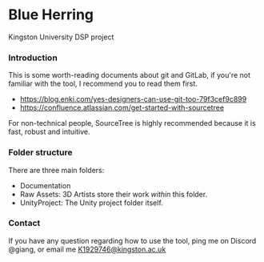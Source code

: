 # Blue Herring
Kingston University DSP project

### Introduction
This is some worth-reading documents about git and GitLab, if you're not familiar with the tool, I recommend you to read them first.
- https://blog.enki.com/yes-designers-can-use-git-too-79f3cef9c899
- https://confluence.atlassian.com/get-started-with-sourcetree

For non-technical people, SourceTree is highly recommended because it is fast, robust and intuitive.

### Folder structure
There are three main folders:
- Documentation
- Raw Assets: 3D Artists store their work _within_ this folder.
- UnityProject: The Unity project folder itself.

### Contact
If you have any question regarding how to use the tool, ping me on Discord @giang, or email me K1929746@kingston.ac.uk